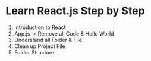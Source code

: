 # Learn React.js Step by Step

1. Introduction to React
1. App.js -> Remove all Code & Hello World
1. Understand all Folder & File
1. Clean up Project File
1. Folder Structure 